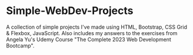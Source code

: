 # Simple-WebDev-Projects
A collection of simple projects I've made using HTML, Bootstrap, CSS Grid &amp; Flexbox, JavaScript.
Also includes my answers to the exercises from Angela Yu's Udemy Course "The Complete 2023 Web Development Bootcamp".

